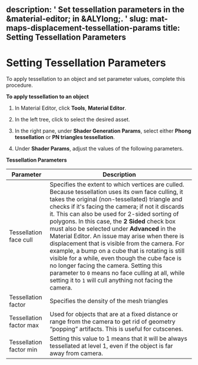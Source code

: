 description: ' Set tessellation parameters in the &material-editor; in &ALYlong;. '
slug: mat-maps-displacement-tessellation-params
title: Setting Tessellation Parameters
---
# Setting Tessellation Parameters<a name="mat-maps-displacement-tessellation-params"></a>

To apply tessellation to an object and set parameter values, complete this procedure\.

**To apply tessellation to an object**

1. In Material Editor, click **Tools**, **Material Editor**\. 

1. In the left tree, click to select the desired asset\.

1. In the right pane, under **Shader Generation Params**, select either **Phong tessellation** or **PN triangles tessellation**\.

1. Under **Shader Params**, adjust the values of the following parameters\.

 


**Tessellation Parameters**  

| Parameter | Description | 
| --- | --- | 
| Tessellation face cull | Specifies the extent to which vertices are culled\. Because tessellation uses its own face culling, it takes the original \(non\-tessellated\) triangle and checks if it's facing the camera; if not it discards it\. This can also be used for 2\-sided sorting of polygons\. In this case, the **2 Sided** check box must also be selected under **Advanced** in the Material Editor\. An issue may arise when there is displacement that is visible from the camera\. For example, a bump on a cube that is rotating is still visible for a while, even though the cube face is no longer facing the camera\. Setting this parameter to `0` means no face culling at all, while setting it to `1` will cull anything not facing the camera\.  | 
| Tessellation factor | Specifies the density of the mesh triangles | 
| Tessellation factor max | Used for objects that are at a fixed distance or range from the camera to get rid of geometry “popping” artifacts\. This is useful for cutscenes\. | 
| Tessellation factor min | Setting this value to 1 means that it will be always tessellated at level 1, even if the object is far away from camera\. | 